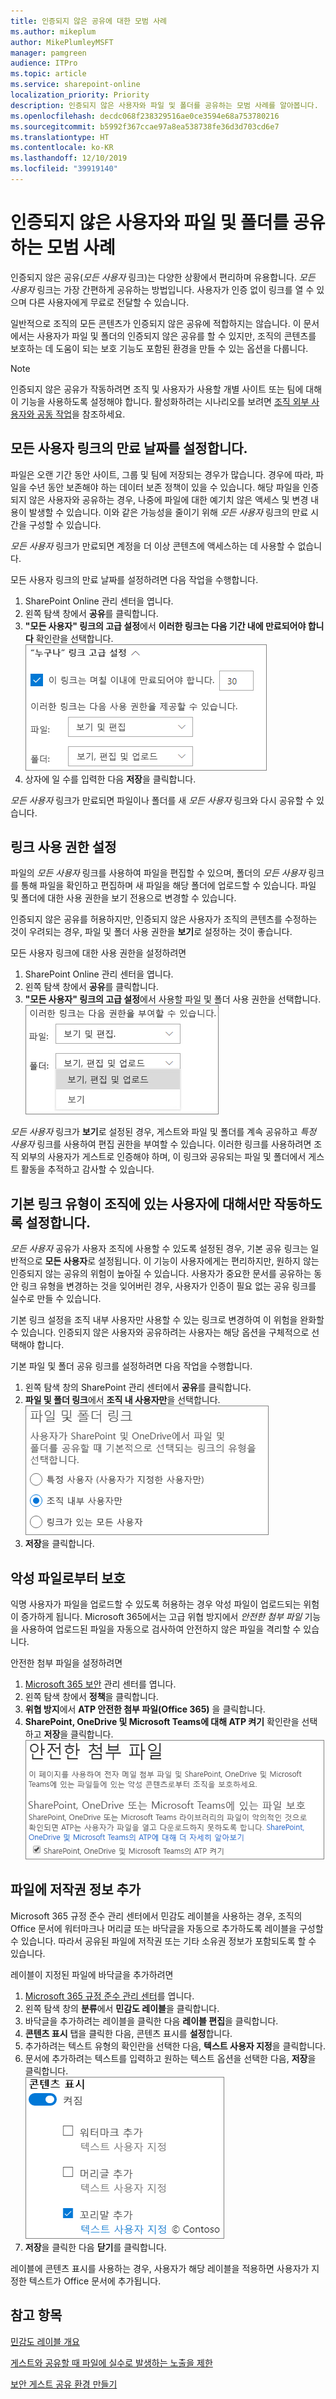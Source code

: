 ```yaml
---
title: 인증되지 않은 공유에 대한 모범 사례
ms.author: mikeplum
author: MikePlumleyMSFT
manager: pamgreen
audience: ITPro
ms.topic: article
ms.service: sharepoint-online
localization_priority: Priority
description: 인증되지 않은 사용자와 파일 및 폴더를 공유하는 모범 사례를 알아봅니다.
ms.openlocfilehash: decdc068f238329516ae0ce3594e68a753780216
ms.sourcegitcommit: b5992f367ccae97a8ea538738fe36d3d703cd6e7
ms.translationtype: HT
ms.contentlocale: ko-KR
ms.lasthandoff: 12/10/2019
ms.locfileid: "39919140"
---
```

# <a name="best-practices-for-sharing-files-and-folders-with-unauthenticated-users"></a>인증되지 않은 사용자와 파일 및 폴더를 공유하는 모범 사례

인증되지 않은 공유(*모든 사용자* 링크)는 다양한 상황에서 편리하며 유용합니다. *모든 사용자* 링크는 가장 간편하게 공유하는 방법입니다. 사용자가 인증 없이 링크를 열 수 있으며 다른 사용자에게 무료로 전달할 수 있습니다.

일반적으로 조직의 모든 콘텐츠가 인증되지 않은 공유에 적합하지는 않습니다. 이 문서에서는 사용자가 파일 및 폴더의 인증되지 않은 공유를 할 수 있지만, 조직의 콘텐츠를 보호하는 데 도움이 되는 보호 기능도 포함된 환경을 만들 수 있는 옵션을 다룹니다.

> [!NOTE]
> 인증되지 않은 공유가 작동하려면 조직 및 사용자가 사용할 개별 사이트 또는 팀에 대해 이 기능을 사용하도록 설정해야 합니다. 활성화하려는 시나리오를 보려면 [조직 외부 사용자와 공동 작업](collaborating-with-people-outside-your-organization.md)을 참조하세요.

## <a name="set-an-expiration-date-for-anyone-links"></a>모든 사용자 링크의 만료 날짜를 설정합니다.

파일은 오랜 기간 동안 사이트, 그룹 및 팀에 저장되는 경우가 많습니다. 경우에 따라, 파일을 수년 동안 보존해야 하는 데이터 보존 정책이 있을 수 있습니다. 해당 파일을 인증되지 않은 사용자와 공유하는 경우, 나중에 파일에 대한 예기치 않은 액세스 및 변경 내용이 발생할 수 있습니다. 이와 같은 가능성을 줄이기 위해 *모든 사용자* 링크의 만료 시간을 구성할 수 있습니다.

*모든 사용자* 링크가 만료되면 계정을 더 이상 콘텐츠에 액세스하는 데 사용할 수 없습니다.

모든 사용자 링크의 만료 날짜를 설정하려면 다음 작업을 수행합니다.
1. SharePoint Online 관리 센터을 엽니다.
2. 왼쪽 탐색 창에서 **공유**를 클릭합니다.
3. **"모든 사용자" 링크의 고급 설정**에서 **이러한 링크는 다음 기간 내에 만료되어야 합니다** 확인란을 선택합니다.</br>
   ![SharePoint 조직 수준 모든 사용자 링크 만료 설정 스크린샷](media/sharepoint-organization-anyone-link-expiration.png)
4. 상자에 일 수를 입력한 다음 **저장**을 클릭합니다.

*모든 사용자* 링크가 만료되면 파일이나 폴더를 새 *모든 사용자* 링크와 다시 공유할 수 있습니다.

## <a name="set-link-permissions"></a>링크 사용 권한 설정

파일의 *모든 사용자* 링크를 사용하여 파일을 편집할 수 있으며, 폴더의 *모든 사용자* 링크를 통해 파일을 확인하고 편집하며 새 파일을 해당 폴더에 업로드할 수 있습니다. 파일 및 폴더에 대한 사용 권한을 보기 전용으로 변경할 수 있습니다.

인증되지 않은 공유를 허용하지만, 인증되지 않은 사용자가 조직의 콘텐츠를 수정하는 것이 우려되는 경우, 파일 및 폴더 사용 권한을 **보기**로 설정하는 것이 좋습니다.

모든 사용자 링크에 대한 사용 권한을 설정하려면
1. SharePoint Online 관리 센터을 엽니다.
2. 왼쪽 탐색 창에서 **공유**를 클릭합니다.
3. **"모든 사용자" 링크의 고급 설정**에서 사용할 파일 및 폴더 사용 권한을 선택합니다.</br>
   ![SharePoint 조직 수준 모든 사용자 링크 사용 권한 설정 스크린샷](media/sharepoint-organization-anyone-link-permissions.png)

*모든 사용자* 링크가 **보기**로 설정된 경우, 게스트와 파일 및 폴더를 계속 공유하고 *특정 사용자* 링크를 사용하여 편집 권한을 부여할 수 있습니다. 이러한 링크를 사용하려면 조직 외부의 사용자가 게스트로 인증해야 하며, 이 링크와 공유되는 파일 및 폴더에서 게스트 활동을 추적하고 감사할 수 있습니다.

## <a name="set-default-link-type-to-only-work-for-people-in-your-organization"></a>기본 링크 유형이 조직에 있는 사용자에 대해서만 작동하도록 설정합니다.

*모든 사용자* 공유가 사용자 조직에 사용할 수 있도록 설정된 경우, 기본 공유 링크는 일반적으로 **모든 사용자**로 설정됩니다. 이 기능이 사용자에게는 편리하지만, 원하지 않는 인증되지 않는 공유의 위험이 높아질 수 있습니다. 사용자가 중요한 문서를 공유하는 동안 링크 유형을 변경하는 것을 잊어버린 경우, 사용자가 인증이 필요 없는 공유 링크를 실수로 만들 수 있습니다.

기본 링크 설정을 조직 내부 사용자만 사용할 수 있는 링크로 변경하여 이 위험을 완화할 수 있습니다. 인증되지 않은 사용자와 공유하려는 사용자는 해당 옵션을 구체적으로 선택해야 합니다.

기본 파일 및 폴더 공유 링크를 설정하려면 다음 작업을 수행합니다.
1. 왼쪽 탐색 창의 SharePoint 관리 센터에서 **공유**를 클릭합니다.
2. **파일 및 폴더 링크**에서 **조직 내 사용자만**을 선택합니다.</br>
   ![SharePoint 기본 링크 유형 설정 스크린샷](media/sharepoint-default-sharing-link-company-link.png)
3. **저장**을 클릭합니다.

## <a name="protect-against-malicious-files"></a>악성 파일로부터 보호

익명 사용자가 파일을 업로드할 수 있도록 허용하는 경우 악성 파일이 업로드되는 위험이 증가하게 됩니다. Microsoft 365에서는 고급 위협 방지에서 *안전한 첨부 파일* 기능을 사용하여 업로드된 파일을 자동으로 검사하여 안전하지 않은 파일을 격리할 수 있습니다.

안전한 첨부 파일을 설정하려면
1. [Microsoft 365 보안](https://security.microsoft.com) 관리 센터를 엽니다.
2. 왼쪽 탐색 창에서 **정책**을 클릭합니다.
3. **위협 방지**에서 **ATP 안전한 첨부 파일(Office 365)** 을 클릭합니다.
4. **SharePoint, OneDrive 및 Microsoft Teams에 대해 ATP 켜기** 확인란을 선택하고 **저장**을 클릭합니다. </br>
   ![보안 및 규정 준수 센터의 안전한 첨부 파일 설정 스크린샷](media/safe-attachments-setting.png)

## <a name="add-copyright-information-to-your-files"></a>파일에 저작권 정보 추가

Microsoft 365 규정 준수 관리 센터에서 민감도 레이블을 사용하는 경우, 조직의 Office 문서에 워터마크나 머리글 또는 바닥글을 자동으로 추가하도록 레이블을 구성할 수 있습니다. 따라서 공유된 파일에 저작권 또는 기타 소유권 정보가 포함되도록 할 수 있습니다.

레이블이 지정된 파일에 바닥글을 추가하려면
1. [Microsoft 365 규정 준수 관리 센터](https://compliance.microsoft.com)를 엽니다.
2. 왼쪽 탐색 창의 **분류**에서 **민감도 레이블**을 클릭합니다.
3. 바닥글을 추가하려는 레이블을 클릭한 다음 **레이블 편집**을 클릭합니다.
4. **콘텐츠 표시** 탭을 클릭한 다음, 콘텐츠 표시를 **설정**합니다. 
5. 추가하려는 텍스트 유형의 확인란을 선택한 다음, **텍스트 사용자 지정**을 클릭합니다.
6. 문서에 추가하려는 텍스트를 입력하고 원하는 텍스트 옵션을 선택한 다음, **저장**을 클릭합니다.</br>
   ![민감도 레이블의 콘텐츠 표시 설정 스크린샷](media/content-marking-for-anonymous-sharing.png)
7. **저장**을 클릭한 다음 **닫기**를 클릭합니다.

레이블에 콘텐츠 표시를 사용하는 경우, 사용자가 해당 레이블을 적용하면 사용자가 지정한 텍스트가 Office 문서에 추가됩니다.

## <a name="see-also"></a>참고 항목


[민감도 레이블 개요](https://docs.microsoft.com/Office365/SecurityCompliance/sensitivity-labels)

[게스트와 공유할 때 파일에 실수로 발생하는 노출을 제한](sharing-limit-accidental-exposure.md)

[보안 게스트 공유 환경 만들기](create-a-secure-guest-sharing-environment.md)